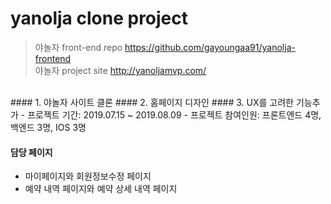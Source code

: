 # yanolja clone project 
> 야놀자 front-end repo https://github.com/gayoungaa91/yanolja-frontend<br>
> 야놀자 project site http://yanoljamvp.com/
<br>
#### 1. 야놀자 사이트 클론
#### 2. 홈페이지 디자인 
#### 3. UX를 고려한 기능추가
- 프로젝트 기간: 2019.07.15 ~ 2019.08.09
- 프로젝트 참여인원: 프론트엔드 4명, 백엔드 3명, IOS 3명

#### 담당 페이지
- 마이페이지와 회원정보수정 페이지
- 예약 내역 페이지와 예약 상세 내역 페이지
